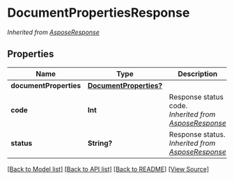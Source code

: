 # DocumentPropertiesResponse


*Inherited from [AsposeResponse](AsposeResponse.md)*
## Properties
Name | Type | Description | Notes
------------ | ------------- | ------------- | -------------
**documentProperties** | [**DocumentProperties?**](DocumentProperties.md) |  | [optional]
**code** | **Int** | Response status code.<br />*Inherited from [AsposeResponse](AsposeResponse.md)* | 
**status** | **String?** | Response status.<br />*Inherited from [AsposeResponse](AsposeResponse.md)* | [optional]

[[Back to Model list]](../README.md#documentation-for-models) [[Back to API list]](../README.md#documentation-for-api-endpoints) [[Back to README]](../README.md) [[View Source]](../AsposePdfCloud/Models/DocumentPropertiesResponse.ts)

